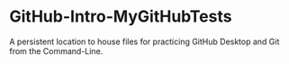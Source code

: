# GitHub-Intro-MyGitHubTests
A persistent location to house files for practicing GitHub Desktop and Git from the Command-Line.
